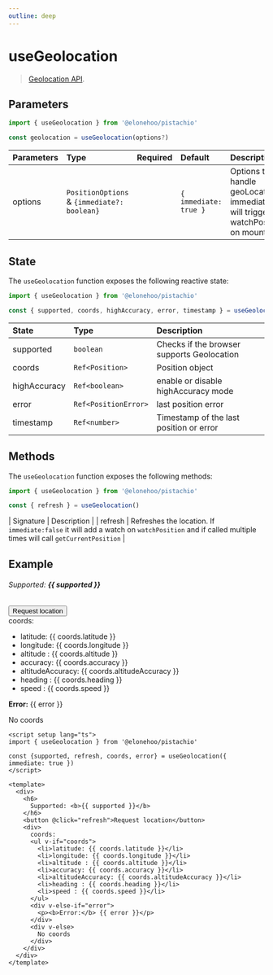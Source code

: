 ```yaml
---
outline: deep
---
```


<script setup lang="ts">
import { useGeolocation } from '@elonehoo/pistachio'

const {supported, refresh, coords, error} = useGeolocation({ immediate: true })
</script>

# useGeolocation

> [Geolocation API](https://developer.mozilla.org/en-US/docs/Web/API/Geolocation_API).

## Parameters

```typescript
import { useGeolocation } from '@elonehoo/pistachio'

const geolocation = useGeolocation(options?)
```

| Parameters | Type | Required | Default | Description |
| :--------- | :--- | :------- | :------ | :---------- |
| options | `PositionOptions` \& `{immediate?: boolean}` |	 | `{ immediate: true }` | Options to handle geoLocation, immediate will trigger watchPosition on mounting |

## State

The `useGeolocation` function exposes the following reactive state:

```typescript
import { useGeolocation } from '@elonehoo/pistachio'

const { supported, coords, highAccuracy, error, timestamp } = useGeolocation()
```

| State        | Type                 | Description                                |
| :----------- | :------------------- | :----------------------------------------- |
| supported    | `boolean`            | Checks if the browser supports Geolocation |
| coords       | `Ref<Position>`      | Position object                            |
| highAccuracy | `Ref<boolean>`       | enable or disable highAccuracy mode        |
| error        | `Ref<PositionError>` | last position error                        |
| timestamp    | `Ref<number>`        | Timestamp of the last position or error    |

## Methods

The `useGeolocation` function exposes the following methods:

```js
import { useGeolocation } from '@elonehoo/pistachio'

const { refresh } = useGeolocation()
```

| Signature | Description |
| refresh | Refreshes the location. If `immediate:false` it will add a watch on `watchPosition` and if called multiple times will call `getCurrentPosition` |

## Example

<div>
  <h6>
    Supported: <b>{{ supported }}</b>
  </h6>
  <button @click="refresh">Request location</button>
  <div>
    coords:
    <ul v-if="coords">
      <li>latitude: {{ coords.latitude }}</li>
      <li>longitude: {{ coords.longitude }}</li>
      <li>altitude : {{ coords.altitude }}</li>
      <li>accuracy: {{ coords.accuracy }}</li>
      <li>altitudeAccuracy: {{ coords.altitudeAccuracy }}</li>
      <li>heading : {{ coords.heading }}</li>
      <li>speed : {{ coords.speed }}</li>
    </ul>
    <div v-else-if="error">
      <p><b>Error:</b> {{ error }}</p>
    </div>
    <div v-else>
      No coords
    </div>
  </div>
</div>

```vue
<script setup lang="ts">
import { useGeolocation } from '@elonehoo/pistachio'

const {supported, refresh, coords, error} = useGeolocation({ immediate: true })
</script>

<template>
  <div>
    <h6>
      Supported: <b>{{ supported }}</b>
    </h6>
    <button @click="refresh">Request location</button>
    <div>
      coords:
      <ul v-if="coords">
        <li>latitude: {{ coords.latitude }}</li>
        <li>longitude: {{ coords.longitude }}</li>
        <li>altitude : {{ coords.altitude }}</li>
        <li>accuracy: {{ coords.accuracy }}</li>
        <li>altitudeAccuracy: {{ coords.altitudeAccuracy }}</li>
        <li>heading : {{ coords.heading }}</li>
        <li>speed : {{ coords.speed }}</li>
      </ul>
      <div v-else-if="error">
        <p><b>Error:</b> {{ error }}</p>
      </div>
      <div v-else>
        No coords
      </div>
    </div>
  </div>
</template>
```
